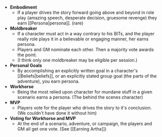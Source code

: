 - **Embodiment**
	- If a player drives the story forward going above and beyond in role play (amazing speech, desperate decision, gruesome revenge) they earn [[Persona|persona]]. (rare)
- **Moldbreaker**
	- If a character must act in a way contrary to his BITs, and the player really role plays it in a believable or engaging manner, her earns persona.
	- Players and GM nominate each other. Then a majority vote awards the point. 
	- (I think only one moldbreaker may be eligible per session.)
- **Personal Goals**
	- By accomplishing an explicitly written goal in a character's [[Beliefs|beliefs]], or an explicitly stated group goal (the parts of the adventure), you earn persona. 
- **Workhorse**
	- Being the most relied upon character for mundane stuff in a given scenario earns a persona. (The behind the scenes character)
- **MVP**
	- Players vote for the player who drives the story to it's conclusion. (We couldn't have done it without him)
- **Voting for Workhorse and MVP**
	- At the end of a scenario, adventure, or campaign, the players and GM all get one vote. (See [[Earning Artha]])